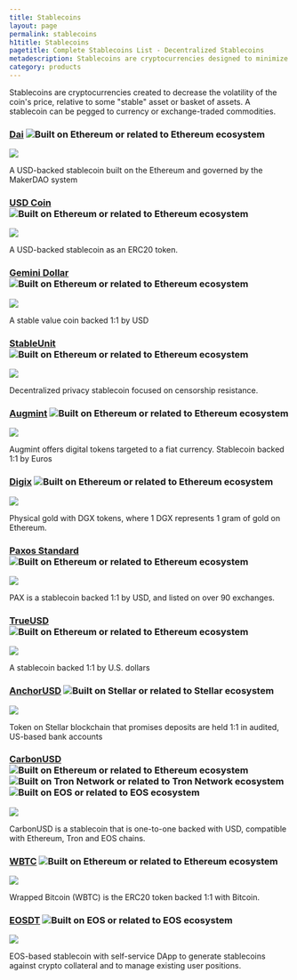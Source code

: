 ```yaml
---
title: Stablecoins
layout: page
permalink: stablecoins
h1title: Stablecoins
pagetitle: Complete Stablecoins List - Decentralized Stablecoins  
metadescription: Stablecoins are cryptocurrencies designed to minimize the volatility of the price of the stablecoin, relative to some 'stable' asset or basket of assets.
category: products
---
```

Stablecoins are cryptocurrencies created to decrease the volatility of the coin's price, relative to some "stable" asset or basket of assets. A stablecoin can be pegged to currency or exchange-traded commodities.

### [Dai](https://makerdao.com/en/dai/) ![](/images/ether.png "Built on Ethereum or related to Ethereum ecosystem")

![](/images/output_md/httpsmakerdaocomendai.png)

A USD-backed stablecoin built on the Ethereum and governed by the MakerDAO system

### [USD Coin](https://www.circle.com/en/usdc) ![](/images/ether.png "Built on Ethereum or related to Ethereum ecosystem")

![](/images/output_md/httpswwwcirclecomenusdc.png)

A USD-backed stablecoin as an ERC20 token.

### [Gemini Dollar](https://gemini.com/dollar/) ![](/images/ether.png "Built on Ethereum or related to Ethereum ecosystem")

![](/images/output_md/httpsgeminicomdollar.png)

A stable value coin backed 1:1 by USD

### [StableUnit](https://stableunit.org/) ![](/images/ether.png "Built on Ethereum or related to Ethereum ecosystem")

![](/images/output_md/httpsstableunitorg.png)

Decentralized privacy stablecoin focused on censorship resistance.  

### [Augmint](https://www.augmint.org/) ![](/images/ether.png "Built on Ethereum or related to Ethereum ecosystem")

![](/images/output_md/httpswwwaugmintorg.png)

Augmint offers digital tokens targeted to a fiat currency. Stablecoin backed 1:1 by Euros

### [Digix](https://digix.global/) ![](/images/ether.png "Built on Ethereum or related to Ethereum ecosystem")

![](/images/output_md/httpsdigixglobal.png)

Physical gold with DGX tokens, where 1 DGX represents 1 gram of gold on Ethereum.

### [Paxos Standard](https://www.paxos.com/pax/) ![](/images/ether.png "Built on Ethereum or related to Ethereum ecosystem")

![](/images/output_md/httpswwwpaxoscompax.png)

PAX is a stablecoin backed 1:1 by USD, and listed on over 90 exchanges.

### [TrueUSD](https://www.trusttoken.com/trueusd/) ![](/images/ether.png "Built on Ethereum or related to Ethereum ecosystem")

![](/images/output_md/httpswwwtrusttokencomtrueusd.png)

A stablecoin backed 1:1 by U.S. dollars

### [AnchorUSD](https://www.anchorusd.com/) ![](/images/stellar.png "Built on Stellar or related to Stellar ecosystem")

![](/images/output_md/httpswwwanchorusdcom.png)

Token on Stellar blockchain that promises deposits are held 1:1 in audited, US-based bank accounts

### [CarbonUSD](https://www.carbon.money/) ![](/images/ether.png "Built on Ethereum or related to Ethereum ecosystem") ![](/images/tron.png "Built on Tron Network or related to Tron Network ecosystem") ![](/images/eos.png "Built on EOS or related to EOS ecosystem")

![](/images/output_md/httpswwwcarbonmoney.png)

CarbonUSD is a stablecoin that is one-to-one backed with USD, compatible with Ethereum, Tron and EOS chains.  

### [WBTC](https://www.wbtc.network/) ![](/images/ether.png "Built on Ethereum or related to Ethereum ecosystem")

![](/images/output_md/httpswwwwbtcnetwork.png)

Wrapped Bitcoin (WBTC) is the ERC20 token backed 1:1 with Bitcoin.

### [EOSDT](https://eosdt.com/) ![](/images/eos.png "Built on EOS or related to EOS ecosystem")

![](/images/output_md/httpseosdtcom.png)

EOS-based stablecoin with self-service DApp to generate stablecoins against crypto collateral and to manage existing user positions.
